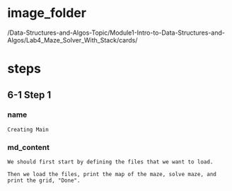 # image_folder
/Data-Structures-and-Algos-Topic/Module1-Intro-to-Data-Structures-and-Algos/Lab4_Maze_Solver_With_Stack/cards/

# steps

## 6-1 Step 1

### name
```
Creating Main
```

### md_content
```
We should first start by defining the files that we want to load.

Then we load the files, print the map of the maze, solve maze, and print the grid, "Done". 
```

